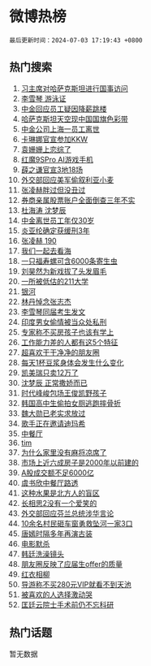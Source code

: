 # 微博热榜

`最后更新时间：2024-07-03 17:19:43 +0800`

## 热门搜索

1. [习主席对哈萨克斯坦进行国事访问](https://m.weibo.cn/search?containerid=100103type%3D1%26t%3D10%26q%3D%23%E4%B9%A0%E4%B8%BB%E5%B8%AD%E5%AF%B9%E5%93%88%E8%90%A8%E5%85%8B%E6%96%AF%E5%9D%A6%E8%BF%9B%E8%A1%8C%E5%9B%BD%E4%BA%8B%E8%AE%BF%E9%97%AE%23&stream_entry_id=51&isnewpage=1&extparam=seat%3D1%26cate%3D10103%26stream_entry_id%3D51%26pos%3D0%26q%3D%2523%25E4%25B9%25A0%25E4%25B8%25BB%25E5%25B8%25AD%25E5%25AF%25B9%25E5%2593%2588%25E8%2590%25A8%25E5%2585%258B%25E6%2596%25AF%25E5%259D%25A6%25E8%25BF%259B%25E8%25A1%258C%25E5%259B%25BD%25E4%25BA%258B%25E8%25AE%25BF%25E9%2597%25AE%2523%26dgr%3D0%26filter_type%3Drealtimehot%26c_type%3D51%26display_time%3D1719998382%26pre_seqid%3D171999838242702317954)
1. [李雪琴 游泳证](https://m.weibo.cn/search?containerid=100103type%3D1%26t%3D10%26q%3D%E6%9D%8E%E9%9B%AA%E7%90%B4+%E6%B8%B8%E6%B3%B3%E8%AF%81&stream_entry_id=31&isnewpage=1&extparam=seat%3D1%26flag%3D1%26band_rank%3D1%26q%3D%25E6%259D%258E%25E9%259B%25AA%25E7%2590%25B4%2520%25E6%25B8%25B8%25E6%25B3%25B3%25E8%25AF%2581%26dgr%3D0%26cate%3D5001%26c_type%3D31%26pos%3D0%26stream_entry_id%3D31%26filter_type%3Drealtimehot%26realpos%3D1%26lcate%3D5001%26display_time%3D1719998382%26pre_seqid%3D171999838242702317954)
1. [中金回应员工疑因降薪跳楼](https://m.weibo.cn/search?containerid=100103type%3D1%26t%3D10%26q%3D%23%E4%B8%AD%E9%87%91%E5%9B%9E%E5%BA%94%E5%91%98%E5%B7%A5%E7%96%91%E5%9B%A0%E9%99%8D%E8%96%AA%E8%B7%B3%E6%A5%BC%23&stream_entry_id=31&isnewpage=1&extparam=seat%3D1%26flag%3D1%26band_rank%3D2%26q%3D%2523%25E4%25B8%25AD%25E9%2587%2591%25E5%259B%259E%25E5%25BA%2594%25E5%2591%2598%25E5%25B7%25A5%25E7%2596%2591%25E5%259B%25A0%25E9%2599%258D%25E8%2596%25AA%25E8%25B7%25B3%25E6%25A5%25BC%2523%26dgr%3D0%26cate%3D5001%26c_type%3D31%26pos%3D1%26stream_entry_id%3D31%26filter_type%3Drealtimehot%26realpos%3D2%26lcate%3D5001%26display_time%3D1719998382%26pre_seqid%3D171999838242702317954)
1. [哈萨克斯坦天空现中国国旗色彩带](https://m.weibo.cn/search?containerid=100103type%3D1%26t%3D10%26q%3D%23%E5%93%88%E8%90%A8%E5%85%8B%E6%96%AF%E5%9D%A6%E5%A4%A9%E7%A9%BA%E7%8E%B0%E4%B8%AD%E5%9B%BD%E5%9B%BD%E6%97%97%E8%89%B2%E5%BD%A9%E5%B8%A6%23&stream_entry_id=31&isnewpage=1&extparam=seat%3D1%26flag%3D0%26band_rank%3D3%26q%3D%2523%25E5%2593%2588%25E8%2590%25A8%25E5%2585%258B%25E6%2596%25AF%25E5%259D%25A6%25E5%25A4%25A9%25E7%25A9%25BA%25E7%258E%25B0%25E4%25B8%25AD%25E5%259B%25BD%25E5%259B%25BD%25E6%2597%2597%25E8%2589%25B2%25E5%25BD%25A9%25E5%25B8%25A6%2523%26dgr%3D0%26cate%3D5001%26c_type%3D31%26pos%3D2%26stream_entry_id%3D31%26filter_type%3Drealtimehot%26realpos%3D3%26lcate%3D5001%26display_time%3D1719998382%26pre_seqid%3D171999838242702317954)
1. [中金公司上海一员工离世](https://m.weibo.cn/search?containerid=100103type%3D1%26t%3D10%26q%3D%23%E4%B8%AD%E9%87%91%E5%85%AC%E5%8F%B8%E4%B8%8A%E6%B5%B7%E4%B8%80%E5%91%98%E5%B7%A5%E7%A6%BB%E4%B8%96%23&stream_entry_id=31&isnewpage=1&extparam=seat%3D1%26flag%3D1%26band_rank%3D4%26q%3D%2523%25E4%25B8%25AD%25E9%2587%2591%25E5%2585%25AC%25E5%258F%25B8%25E4%25B8%258A%25E6%25B5%25B7%25E4%25B8%2580%25E5%2591%2598%25E5%25B7%25A5%25E7%25A6%25BB%25E4%25B8%2596%2523%26dgr%3D0%26cate%3D5001%26c_type%3D31%26pos%3D3%26stream_entry_id%3D31%26filter_type%3Drealtimehot%26realpos%3D4%26lcate%3D5001%26display_time%3D1719998382%26pre_seqid%3D171999838242702317954)
1. [卡琳娜官宣参加KKW](https://m.weibo.cn/search?containerid=100103type%3D1%26t%3D10%26q%3D%23%E5%8D%A1%E7%90%B3%E5%A8%9C%E5%AE%98%E5%AE%A3%E5%8F%82%E5%8A%A0KKW%23&stream_entry_id=31&isnewpage=1&extparam=seat%3D1%26flag%3D1%26band_rank%3D5%26q%3D%2523%25E5%258D%25A1%25E7%2590%25B3%25E5%25A8%259C%25E5%25AE%2598%25E5%25AE%25A3%25E5%258F%2582%25E5%258A%25A0KKW%2523%26dgr%3D0%26cate%3D5001%26c_type%3D31%26pos%3D4%26stream_entry_id%3D31%26filter_type%3Drealtimehot%26realpos%3D5%26lcate%3D5001%26display_time%3D1719998382%26pre_seqid%3D171999838242702317954)
1. [袁姗姗上恋综了](https://m.weibo.cn/search?containerid=100103type%3D1%26t%3D10%26q%3D%23%E8%A2%81%E5%A7%97%E5%A7%97%E4%B8%8A%E6%81%8B%E7%BB%BC%E4%BA%86%23&stream_entry_id=31&isnewpage=1&extparam=seat%3D1%26flag%3D1%26band_rank%3D6%26q%3D%2523%25E8%25A2%2581%25E5%25A7%2597%25E5%25A7%2597%25E4%25B8%258A%25E6%2581%258B%25E7%25BB%25BC%25E4%25BA%2586%2523%26dgr%3D0%26cate%3D5001%26c_type%3D31%26pos%3D5%26stream_entry_id%3D31%26filter_type%3Drealtimehot%26realpos%3D6%26lcate%3D5001%26display_time%3D1719998382%26pre_seqid%3D171999838242702317954)
1. [红魔9SPro AI游戏手机](https://m.weibo.cn/search?containerid=100103type%3D1%26t%3D10%26q%3D%23%E7%BA%A2%E9%AD%949SPro+AI%E6%B8%B8%E6%88%8F%E6%89%8B%E6%9C%BA%23&stream_entry_id=31&isnewpage=1&extparam=seat%3D1%26band_rank%3D7%26q%3D%2523%25E7%25BA%25A2%25E9%25AD%25949SPro%2520AI%25E6%25B8%25B8%25E6%2588%258F%25E6%2589%258B%25E6%259C%25BA%2523%26dgr%3D0%26is_ad_pos%3D1%26adid%3D244894%26cate%3D5001%26topic_ad%3D1%26pos%3D6%26stream_entry_id%3D31%26c_type%3D31%26filter_type%3Drealtimehot%26lcate%3D5001%26display_time%3D1719998382%26pre_seqid%3D171999838242702317954)
1. [薛之谦官宣3地18场](https://m.weibo.cn/search?containerid=100103type%3D1%26t%3D10%26q%3D%23%E8%96%9B%E4%B9%8B%E8%B0%A6%E5%AE%98%E5%AE%A33%E5%9C%B018%E5%9C%BA%23&stream_entry_id=31&isnewpage=1&extparam=seat%3D1%26flag%3D16%26band_rank%3D7%26q%3D%2523%25E8%2596%259B%25E4%25B9%258B%25E8%25B0%25A6%25E5%25AE%2598%25E5%25AE%25A33%25E5%259C%25B018%25E5%259C%25BA%2523%26dgr%3D0%26cate%3D5001%26c_type%3D31%26pos%3D7%26stream_entry_id%3D31%26filter_type%3Drealtimehot%26realpos%3D7%26lcate%3D5001%26display_time%3D1719998382%26pre_seqid%3D171999838242702317954)
1. [外交部回应美军偷叙利亚小麦](https://m.weibo.cn/search?containerid=100103type%3D1%26t%3D10%26q%3D%23%E5%A4%96%E4%BA%A4%E9%83%A8%E5%9B%9E%E5%BA%94%E7%BE%8E%E5%86%9B%E5%81%B7%E5%8F%99%E5%88%A9%E4%BA%9A%E5%B0%8F%E9%BA%A6%23&stream_entry_id=31&isnewpage=1&extparam=seat%3D1%26flag%3D1%26band_rank%3D8%26q%3D%2523%25E5%25A4%2596%25E4%25BA%25A4%25E9%2583%25A8%25E5%259B%259E%25E5%25BA%2594%25E7%25BE%258E%25E5%2586%259B%25E5%2581%25B7%25E5%258F%2599%25E5%2588%25A9%25E4%25BA%259A%25E5%25B0%258F%25E9%25BA%25A6%2523%26dgr%3D0%26cate%3D5001%26c_type%3D31%26pos%3D8%26stream_entry_id%3D31%26filter_type%3Drealtimehot%26realpos%3D8%26lcate%3D5001%26display_time%3D1719998382%26pre_seqid%3D171999838242702317954)
1. [张凌赫胖过但没丑过](https://m.weibo.cn/search?containerid=100103type%3D1%26t%3D10%26q%3D%E5%BC%A0%E5%87%8C%E8%B5%AB%E8%83%96%E8%BF%87%E4%BD%86%E6%B2%A1%E4%B8%91%E8%BF%87&stream_entry_id=31&isnewpage=1&extparam=seat%3D1%26flag%3D1%26band_rank%3D9%26q%3D%25E5%25BC%25A0%25E5%2587%258C%25E8%25B5%25AB%25E8%2583%2596%25E8%25BF%2587%25E4%25BD%2586%25E6%25B2%25A1%25E4%25B8%2591%25E8%25BF%2587%26dgr%3D0%26cate%3D5001%26c_type%3D31%26pos%3D9%26stream_entry_id%3D31%26filter_type%3Drealtimehot%26realpos%3D9%26lcate%3D5001%26display_time%3D1719998382%26pre_seqid%3D171999838242702317954)
1. [券商亲属股票账户全面倒查三年不实](https://m.weibo.cn/search?containerid=100103type%3D1%26t%3D10%26q%3D%23%E5%88%B8%E5%95%86%E4%BA%B2%E5%B1%9E%E8%82%A1%E7%A5%A8%E8%B4%A6%E6%88%B7%E5%85%A8%E9%9D%A2%E5%80%92%E6%9F%A5%E4%B8%89%E5%B9%B4%E4%B8%8D%E5%AE%9E%23&stream_entry_id=31&isnewpage=1&extparam=seat%3D1%26flag%3D1%26band_rank%3D10%26q%3D%2523%25E5%2588%25B8%25E5%2595%2586%25E4%25BA%25B2%25E5%25B1%259E%25E8%2582%25A1%25E7%25A5%25A8%25E8%25B4%25A6%25E6%2588%25B7%25E5%2585%25A8%25E9%259D%25A2%25E5%2580%2592%25E6%259F%25A5%25E4%25B8%2589%25E5%25B9%25B4%25E4%25B8%258D%25E5%25AE%259E%2523%26dgr%3D0%26cate%3D5001%26c_type%3D31%26pos%3D10%26stream_entry_id%3D31%26filter_type%3Drealtimehot%26realpos%3D10%26lcate%3D5001%26display_time%3D1719998382%26pre_seqid%3D171999838242702317954)
1. [杜海涛 沈梦辰](https://m.weibo.cn/search?containerid=100103type%3D1%26t%3D10%26q%3D%E6%9D%9C%E6%B5%B7%E6%B6%9B+%E6%B2%88%E6%A2%A6%E8%BE%B0&stream_entry_id=31&isnewpage=1&extparam=seat%3D1%26flag%3D1%26band_rank%3D11%26q%3D%25E6%259D%259C%25E6%25B5%25B7%25E6%25B6%259B%2520%25E6%25B2%2588%25E6%25A2%25A6%25E8%25BE%25B0%26dgr%3D0%26cate%3D5001%26c_type%3D31%26pos%3D11%26stream_entry_id%3D31%26filter_type%3Drealtimehot%26realpos%3D11%26lcate%3D5001%26display_time%3D1719998382%26pre_seqid%3D171999838242702317954)
1. [中金离世员工年仅30岁](https://m.weibo.cn/search?containerid=100103type%3D1%26t%3D10%26q%3D%23%E4%B8%AD%E9%87%91%E7%A6%BB%E4%B8%96%E5%91%98%E5%B7%A5%E5%B9%B4%E4%BB%8530%E5%B2%81%23&stream_entry_id=31&isnewpage=1&extparam=seat%3D1%26flag%3D1%26band_rank%3D12%26q%3D%2523%25E4%25B8%25AD%25E9%2587%2591%25E7%25A6%25BB%25E4%25B8%2596%25E5%2591%2598%25E5%25B7%25A5%25E5%25B9%25B4%25E4%25BB%258530%25E5%25B2%2581%2523%26dgr%3D0%26cate%3D5001%26c_type%3D31%26pos%3D12%26stream_entry_id%3D31%26filter_type%3Drealtimehot%26realpos%3D12%26lcate%3D5001%26display_time%3D1719998382%26pre_seqid%3D171999838242702317954)
1. [炎亚纶确定获缓刑3年](https://m.weibo.cn/search?containerid=100103type%3D1%26t%3D10%26q%3D%23%E7%82%8E%E4%BA%9A%E7%BA%B6%E7%A1%AE%E5%AE%9A%E8%8E%B7%E7%BC%93%E5%88%913%E5%B9%B4%23&stream_entry_id=31&isnewpage=1&extparam=seat%3D1%26flag%3D0%26band_rank%3D13%26q%3D%2523%25E7%2582%258E%25E4%25BA%259A%25E7%25BA%25B6%25E7%25A1%25AE%25E5%25AE%259A%25E8%258E%25B7%25E7%25BC%2593%25E5%2588%25913%25E5%25B9%25B4%2523%26dgr%3D0%26cate%3D5001%26c_type%3D31%26pos%3D13%26stream_entry_id%3D31%26filter_type%3Drealtimehot%26realpos%3D13%26lcate%3D5001%26display_time%3D1719998382%26pre_seqid%3D171999838242702317954)
1. [张凌赫 190](https://m.weibo.cn/search?containerid=100103type%3D1%26t%3D10%26q%3D%E5%BC%A0%E5%87%8C%E8%B5%AB+190&stream_entry_id=31&isnewpage=1&extparam=seat%3D1%26flag%3D0%26band_rank%3D14%26q%3D%25E5%25BC%25A0%25E5%2587%258C%25E8%25B5%25AB%2520190%26dgr%3D0%26cate%3D5001%26c_type%3D31%26pos%3D14%26stream_entry_id%3D31%26filter_type%3Drealtimehot%26realpos%3D14%26lcate%3D5001%26display_time%3D1719998382%26pre_seqid%3D171999838242702317954)
1. [我们一起去看海](https://m.weibo.cn/search?containerid=100103type%3D1%26t%3D10%26q%3D%23%E6%88%91%E4%BB%AC%E4%B8%80%E8%B5%B7%E5%8E%BB%E7%9C%8B%E6%B5%B7%23&stream_entry_id=31&isnewpage=1&extparam=seat%3D1%26flag%3D0%26band_rank%3D15%26q%3D%2523%25E6%2588%2591%25E4%25BB%25AC%25E4%25B8%2580%25E8%25B5%25B7%25E5%258E%25BB%25E7%259C%258B%25E6%25B5%25B7%2523%26c_type%3D31%26adid%3D245038%26cate%3D5001%26dgr%3D0%26pos%3D15%26stream_entry_id%3D31%26filter_type%3Drealtimehot%26realpos%3D15%26lcate%3D5001%26display_time%3D1719998382%26pre_seqid%3D171999838242702317954)
1. [一只福寿螺可含6000条寄生虫](https://m.weibo.cn/search?containerid=100103type%3D1%26t%3D10%26q%3D%23%E4%B8%80%E5%8F%AA%E7%A6%8F%E5%AF%BF%E8%9E%BA%E5%8F%AF%E5%90%AB6000%E6%9D%A1%E5%AF%84%E7%94%9F%E8%99%AB%23&stream_entry_id=31&isnewpage=1&extparam=seat%3D1%26flag%3D0%26band_rank%3D16%26q%3D%2523%25E4%25B8%2580%25E5%258F%25AA%25E7%25A6%258F%25E5%25AF%25BF%25E8%259E%25BA%25E5%258F%25AF%25E5%2590%25AB6000%25E6%259D%25A1%25E5%25AF%2584%25E7%2594%259F%25E8%2599%25AB%2523%26dgr%3D0%26cate%3D5001%26c_type%3D31%26pos%3D16%26stream_entry_id%3D31%26filter_type%3Drealtimehot%26realpos%3D16%26lcate%3D5001%26display_time%3D1719998382%26pre_seqid%3D171999838242702317954)
1. [刘昊然为新戏拔了头发眉毛](https://m.weibo.cn/search?containerid=100103type%3D1%26t%3D10%26q%3D%23%E5%88%98%E6%98%8A%E7%84%B6%E4%B8%BA%E6%96%B0%E6%88%8F%E6%8B%94%E4%BA%86%E5%A4%B4%E5%8F%91%E7%9C%89%E6%AF%9B%23&stream_entry_id=31&isnewpage=1&extparam=seat%3D1%26flag%3D1%26band_rank%3D17%26q%3D%2523%25E5%2588%2598%25E6%2598%258A%25E7%2584%25B6%25E4%25B8%25BA%25E6%2596%25B0%25E6%2588%258F%25E6%258B%2594%25E4%25BA%2586%25E5%25A4%25B4%25E5%258F%2591%25E7%259C%2589%25E6%25AF%259B%2523%26dgr%3D0%26cate%3D5001%26c_type%3D31%26pos%3D17%26stream_entry_id%3D31%26filter_type%3Drealtimehot%26realpos%3D17%26lcate%3D5001%26display_time%3D1719998382%26pre_seqid%3D171999838242702317954)
1. [一所被低估的211大学](https://m.weibo.cn/search?containerid=100103type%3D1%26t%3D10%26q%3D%23%E4%B8%80%E6%89%80%E8%A2%AB%E4%BD%8E%E4%BC%B0%E7%9A%84211%E5%A4%A7%E5%AD%A6%23&stream_entry_id=31&isnewpage=1&extparam=seat%3D1%26flag%3D0%26band_rank%3D18%26q%3D%2523%25E4%25B8%2580%25E6%2589%2580%25E8%25A2%25AB%25E4%25BD%258E%25E4%25BC%25B0%25E7%259A%2584211%25E5%25A4%25A7%25E5%25AD%25A6%2523%26dgr%3D0%26cate%3D5001%26c_type%3D31%26pos%3D18%26stream_entry_id%3D31%26filter_type%3Drealtimehot%26realpos%3D18%26lcate%3D5001%26display_time%3D1719998382%26pre_seqid%3D171999838242702317954)
1. [银河](https://m.weibo.cn/search?containerid=100103type%3D1%26t%3D10%26q%3D%E9%93%B6%E6%B2%B3&stream_entry_id=31&isnewpage=1&extparam=seat%3D1%26flag%3D0%26band_rank%3D19%26q%3D%25E9%2593%25B6%25E6%25B2%25B3%26dgr%3D0%26cate%3D5001%26c_type%3D31%26pos%3D19%26stream_entry_id%3D31%26filter_type%3Drealtimehot%26realpos%3D19%26lcate%3D5001%26display_time%3D1719998382%26pre_seqid%3D171999838242702317954)
1. [林丹悼念张志杰](https://m.weibo.cn/search?containerid=100103type%3D1%26t%3D10%26q%3D%23%E6%9E%97%E4%B8%B9%E6%82%BC%E5%BF%B5%E5%BC%A0%E5%BF%97%E6%9D%B0%23&stream_entry_id=31&isnewpage=1&extparam=seat%3D1%26flag%3D0%26band_rank%3D20%26q%3D%2523%25E6%259E%2597%25E4%25B8%25B9%25E6%2582%25BC%25E5%25BF%25B5%25E5%25BC%25A0%25E5%25BF%2597%25E6%259D%25B0%2523%26dgr%3D0%26cate%3D5001%26c_type%3D31%26pos%3D20%26stream_entry_id%3D31%26filter_type%3Drealtimehot%26realpos%3D20%26lcate%3D5001%26display_time%3D1719998382%26pre_seqid%3D171999838242702317954)
1. [李雪琴同届考生发文](https://m.weibo.cn/search?containerid=100103type%3D1%26t%3D10%26q%3D%E6%9D%8E%E9%9B%AA%E7%90%B4%E5%90%8C%E5%B1%8A%E8%80%83%E7%94%9F%E5%8F%91%E6%96%87&stream_entry_id=31&isnewpage=1&extparam=seat%3D1%26flag%3D2%26band_rank%3D21%26q%3D%25E6%259D%258E%25E9%259B%25AA%25E7%2590%25B4%25E5%2590%258C%25E5%25B1%258A%25E8%2580%2583%25E7%2594%259F%25E5%258F%2591%25E6%2596%2587%26dgr%3D0%26cate%3D5001%26c_type%3D31%26pos%3D21%26stream_entry_id%3D31%26filter_type%3Drealtimehot%26realpos%3D21%26lcate%3D5001%26display_time%3D1719998382%26pre_seqid%3D171999838242702317954)
1. [印度男女偷情被当众处私刑](https://m.weibo.cn/search?containerid=100103type%3D1%26t%3D10%26q%3D%23%E5%8D%B0%E5%BA%A6%E7%94%B7%E5%A5%B3%E5%81%B7%E6%83%85%E8%A2%AB%E5%BD%93%E4%BC%97%E5%A4%84%E7%A7%81%E5%88%91%23&stream_entry_id=31&isnewpage=1&extparam=seat%3D1%26flag%3D1%26band_rank%3D22%26q%3D%2523%25E5%258D%25B0%25E5%25BA%25A6%25E7%2594%25B7%25E5%25A5%25B3%25E5%2581%25B7%25E6%2583%2585%25E8%25A2%25AB%25E5%25BD%2593%25E4%25BC%2597%25E5%25A4%2584%25E7%25A7%2581%25E5%2588%2591%2523%26dgr%3D0%26cate%3D5001%26c_type%3D31%26pos%3D22%26stream_entry_id%3D31%26filter_type%3Drealtimehot%26realpos%3D22%26lcate%3D5001%26display_time%3D1719998382%26pre_seqid%3D171999838242702317954)
1. [专家称不买房孩子也该有学上](https://m.weibo.cn/search?containerid=100103type%3D1%26t%3D10%26q%3D%23%E4%B8%93%E5%AE%B6%E7%A7%B0%E4%B8%8D%E4%B9%B0%E6%88%BF%E5%AD%A9%E5%AD%90%E4%B9%9F%E8%AF%A5%E6%9C%89%E5%AD%A6%E4%B8%8A%23&stream_entry_id=31&isnewpage=1&extparam=seat%3D1%26flag%3D2%26band_rank%3D23%26q%3D%2523%25E4%25B8%2593%25E5%25AE%25B6%25E7%25A7%25B0%25E4%25B8%258D%25E4%25B9%25B0%25E6%2588%25BF%25E5%25AD%25A9%25E5%25AD%2590%25E4%25B9%259F%25E8%25AF%25A5%25E6%259C%2589%25E5%25AD%25A6%25E4%25B8%258A%2523%26dgr%3D0%26cate%3D5001%26c_type%3D31%26pos%3D23%26stream_entry_id%3D31%26filter_type%3Drealtimehot%26realpos%3D23%26lcate%3D5001%26display_time%3D1719998382%26pre_seqid%3D171999838242702317954)
1. [工作能力差的人都有这5个特征](https://m.weibo.cn/search?containerid=100103type%3D1%26t%3D10%26q%3D%23%E5%B7%A5%E4%BD%9C%E8%83%BD%E5%8A%9B%E5%B7%AE%E7%9A%84%E4%BA%BA%E9%83%BD%E6%9C%89%E8%BF%995%E4%B8%AA%E7%89%B9%E5%BE%81%23&stream_entry_id=31&isnewpage=1&extparam=seat%3D1%26flag%3D0%26band_rank%3D24%26q%3D%2523%25E5%25B7%25A5%25E4%25BD%259C%25E8%2583%25BD%25E5%258A%259B%25E5%25B7%25AE%25E7%259A%2584%25E4%25BA%25BA%25E9%2583%25BD%25E6%259C%2589%25E8%25BF%25995%25E4%25B8%25AA%25E7%2589%25B9%25E5%25BE%2581%2523%26dgr%3D0%26cate%3D5001%26c_type%3D31%26pos%3D24%26stream_entry_id%3D31%26filter_type%3Drealtimehot%26realpos%3D24%26lcate%3D5001%26display_time%3D1719998382%26pre_seqid%3D171999838242702317954)
1. [超喜欢干干净净的朋友圈](https://m.weibo.cn/search?containerid=100103type%3D1%26t%3D10%26q%3D%23%E8%B6%85%E5%96%9C%E6%AC%A2%E5%B9%B2%E5%B9%B2%E5%87%80%E5%87%80%E7%9A%84%E6%9C%8B%E5%8F%8B%E5%9C%88%23&stream_entry_id=31&isnewpage=1&extparam=seat%3D1%26flag%3D0%26band_rank%3D25%26q%3D%2523%25E8%25B6%2585%25E5%2596%259C%25E6%25AC%25A2%25E5%25B9%25B2%25E5%25B9%25B2%25E5%2587%2580%25E5%2587%2580%25E7%259A%2584%25E6%259C%258B%25E5%258F%258B%25E5%259C%2588%2523%26dgr%3D0%26cate%3D5001%26c_type%3D31%26pos%3D25%26stream_entry_id%3D31%26filter_type%3Drealtimehot%26realpos%3D25%26lcate%3D5001%26display_time%3D1719998382%26pre_seqid%3D171999838242702317954)
1. [每天1杯豆浆身体会发生什么变化](https://m.weibo.cn/search?containerid=100103type%3D1%26t%3D10%26q%3D%23%E6%AF%8F%E5%A4%A91%E6%9D%AF%E8%B1%86%E6%B5%86%E8%BA%AB%E4%BD%93%E4%BC%9A%E5%8F%91%E7%94%9F%E4%BB%80%E4%B9%88%E5%8F%98%E5%8C%96%23&stream_entry_id=31&isnewpage=1&extparam=seat%3D1%26flag%3D1%26band_rank%3D26%26q%3D%2523%25E6%25AF%258F%25E5%25A4%25A91%25E6%259D%25AF%25E8%25B1%2586%25E6%25B5%2586%25E8%25BA%25AB%25E4%25BD%2593%25E4%25BC%259A%25E5%258F%2591%25E7%2594%259F%25E4%25BB%2580%25E4%25B9%2588%25E5%258F%2598%25E5%258C%2596%2523%26dgr%3D0%26cate%3D5001%26c_type%3D31%26pos%3D26%26stream_entry_id%3D31%26filter_type%3Drealtimehot%26realpos%3D26%26lcate%3D5001%26display_time%3D1719998382%26pre_seqid%3D171999838242702317954)
1. [凯美瑞只卖12万了](https://m.weibo.cn/search?containerid=100103type%3D1%26t%3D10%26q%3D%23%E5%87%AF%E7%BE%8E%E7%91%9E%E5%8F%AA%E5%8D%9612%E4%B8%87%E4%BA%86%23&stream_entry_id=31&isnewpage=1&extparam=seat%3D1%26flag%3D1%26band_rank%3D27%26q%3D%2523%25E5%2587%25AF%25E7%25BE%258E%25E7%2591%259E%25E5%258F%25AA%25E5%258D%259612%25E4%25B8%2587%25E4%25BA%2586%2523%26dgr%3D0%26cate%3D5001%26c_type%3D31%26pos%3D27%26stream_entry_id%3D31%26filter_type%3Drealtimehot%26realpos%3D27%26lcate%3D5001%26display_time%3D1719998382%26pre_seqid%3D171999838242702317954)
1. [沈梦辰 正常撒娇而已](https://m.weibo.cn/search?containerid=100103type%3D1%26t%3D10%26q%3D%E6%B2%88%E6%A2%A6%E8%BE%B0+%E6%AD%A3%E5%B8%B8%E6%92%92%E5%A8%87%E8%80%8C%E5%B7%B2&stream_entry_id=31&isnewpage=1&extparam=seat%3D1%26flag%3D1%26band_rank%3D28%26q%3D%25E6%25B2%2588%25E6%25A2%25A6%25E8%25BE%25B0%2520%25E6%25AD%25A3%25E5%25B8%25B8%25E6%2592%2592%25E5%25A8%2587%25E8%2580%258C%25E5%25B7%25B2%26dgr%3D0%26cate%3D5001%26c_type%3D31%26pos%3D28%26stream_entry_id%3D31%26filter_type%3Drealtimehot%26realpos%3D28%26lcate%3D5001%26display_time%3D1719998382%26pre_seqid%3D171999838242702317954)
1. [时代峰峻包场王俊凯野孩子](https://m.weibo.cn/search?containerid=100103type%3D1%26t%3D10%26q%3D%23%E6%97%B6%E4%BB%A3%E5%B3%B0%E5%B3%BB%E5%8C%85%E5%9C%BA%E7%8E%8B%E4%BF%8A%E5%87%AF%E9%87%8E%E5%AD%A9%E5%AD%90%23&stream_entry_id=31&isnewpage=1&extparam=seat%3D1%26flag%3D1%26band_rank%3D29%26q%3D%2523%25E6%2597%25B6%25E4%25BB%25A3%25E5%25B3%25B0%25E5%25B3%25BB%25E5%258C%2585%25E5%259C%25BA%25E7%258E%258B%25E4%25BF%258A%25E5%2587%25AF%25E9%2587%258E%25E5%25AD%25A9%25E5%25AD%2590%2523%26dgr%3D0%26cate%3D5001%26c_type%3D31%26pos%3D29%26stream_entry_id%3D31%26filter_type%3Drealtimehot%26realpos%3D29%26lcate%3D5001%26display_time%3D1719998382%26pre_seqid%3D171999838242702317954)
1. [韩国高中生偷拍女厕逃跑摔骨折](https://m.weibo.cn/search?containerid=100103type%3D1%26t%3D10%26q%3D%23%E9%9F%A9%E5%9B%BD%E9%AB%98%E4%B8%AD%E7%94%9F%E5%81%B7%E6%8B%8D%E5%A5%B3%E5%8E%95%E9%80%83%E8%B7%91%E6%91%94%E9%AA%A8%E6%8A%98%23&stream_entry_id=31&isnewpage=1&extparam=seat%3D1%26flag%3D1%26band_rank%3D30%26q%3D%2523%25E9%259F%25A9%25E5%259B%25BD%25E9%25AB%2598%25E4%25B8%25AD%25E7%2594%259F%25E5%2581%25B7%25E6%258B%258D%25E5%25A5%25B3%25E5%258E%2595%25E9%2580%2583%25E8%25B7%2591%25E6%2591%2594%25E9%25AA%25A8%25E6%258A%2598%2523%26dgr%3D0%26cate%3D5001%26c_type%3D31%26pos%3D30%26stream_entry_id%3D31%26filter_type%3Drealtimehot%26realpos%3D30%26lcate%3D5001%26display_time%3D1719998382%26pre_seqid%3D171999838242702317954)
1. [魏大勋已老实求放过](https://m.weibo.cn/search?containerid=100103type%3D1%26t%3D10%26q%3D%23%E9%AD%8F%E5%A4%A7%E5%8B%8B%E5%B7%B2%E8%80%81%E5%AE%9E%E6%B1%82%E6%94%BE%E8%BF%87%23&stream_entry_id=31&isnewpage=1&extparam=seat%3D1%26flag%3D0%26band_rank%3D31%26q%3D%2523%25E9%25AD%258F%25E5%25A4%25A7%25E5%258B%258B%25E5%25B7%25B2%25E8%2580%2581%25E5%25AE%259E%25E6%25B1%2582%25E6%2594%25BE%25E8%25BF%2587%2523%26dgr%3D0%26cate%3D5001%26c_type%3D31%26pos%3D31%26stream_entry_id%3D31%26filter_type%3Drealtimehot%26realpos%3D31%26lcate%3D5001%26display_time%3D1719998382%26pre_seqid%3D171999838242702317954)
1. [歌手正在邀请迪玛希](https://m.weibo.cn/search?containerid=100103type%3D1%26t%3D10%26q%3D%23%E6%AD%8C%E6%89%8B%E6%AD%A3%E5%9C%A8%E9%82%80%E8%AF%B7%E8%BF%AA%E7%8E%9B%E5%B8%8C%23&stream_entry_id=31&isnewpage=1&extparam=seat%3D1%26flag%3D1%26band_rank%3D32%26q%3D%2523%25E6%25AD%258C%25E6%2589%258B%25E6%25AD%25A3%25E5%259C%25A8%25E9%2582%2580%25E8%25AF%25B7%25E8%25BF%25AA%25E7%258E%259B%25E5%25B8%258C%2523%26dgr%3D0%26cate%3D5001%26c_type%3D31%26pos%3D32%26stream_entry_id%3D31%26filter_type%3Drealtimehot%26realpos%3D32%26lcate%3D5001%26display_time%3D1719998382%26pre_seqid%3D171999838242702317954)
1. [中餐厅](https://m.weibo.cn/search?containerid=100103type%3D1%26t%3D10%26q%3D%E4%B8%AD%E9%A4%90%E5%8E%85&stream_entry_id=31&isnewpage=1&extparam=seat%3D1%26flag%3D1%26band_rank%3D33%26q%3D%25E4%25B8%25AD%25E9%25A4%2590%25E5%258E%2585%26dgr%3D0%26cate%3D5001%26c_type%3D31%26pos%3D33%26stream_entry_id%3D31%26filter_type%3Drealtimehot%26realpos%3D33%26lcate%3D5001%26display_time%3D1719998382%26pre_seqid%3D171999838242702317954)
1. [tim](https://m.weibo.cn/search?containerid=100103type%3D1%26t%3D10%26q%3Dtim&stream_entry_id=31&isnewpage=1&extparam=seat%3D1%26flag%3D1%26band_rank%3D34%26q%3Dtim%26dgr%3D0%26cate%3D5001%26c_type%3D31%26pos%3D34%26stream_entry_id%3D31%26filter_type%3Drealtimehot%26realpos%3D34%26lcate%3D5001%26display_time%3D1719998382%26pre_seqid%3D171999838242702317954)
1. [为什么家里没有麻将凉席了](https://m.weibo.cn/search?containerid=100103type%3D1%26t%3D10%26q%3D%23%E4%B8%BA%E4%BB%80%E4%B9%88%E5%AE%B6%E9%87%8C%E6%B2%A1%E6%9C%89%E9%BA%BB%E5%B0%86%E5%87%89%E5%B8%AD%E4%BA%86%23&stream_entry_id=31&isnewpage=1&extparam=seat%3D1%26flag%3D0%26band_rank%3D35%26q%3D%2523%25E4%25B8%25BA%25E4%25BB%2580%25E4%25B9%2588%25E5%25AE%25B6%25E9%2587%258C%25E6%25B2%25A1%25E6%259C%2589%25E9%25BA%25BB%25E5%25B0%2586%25E5%2587%2589%25E5%25B8%25AD%25E4%25BA%2586%2523%26dgr%3D0%26cate%3D5001%26c_type%3D31%26pos%3D35%26stream_entry_id%3D31%26filter_type%3Drealtimehot%26realpos%3D35%26lcate%3D5001%26display_time%3D1719998382%26pre_seqid%3D171999838242702317954)
1. [市场上近六成房子是2000年以前建的](https://m.weibo.cn/search?containerid=100103type%3D1%26t%3D10%26q%3D%23%E5%B8%82%E5%9C%BA%E4%B8%8A%E8%BF%91%E5%85%AD%E6%88%90%E6%88%BF%E5%AD%90%E6%98%AF2000%E5%B9%B4%E4%BB%A5%E5%89%8D%E5%BB%BA%E7%9A%84%23&stream_entry_id=31&isnewpage=1&extparam=seat%3D1%26flag%3D1%26band_rank%3D36%26q%3D%2523%25E5%25B8%2582%25E5%259C%25BA%25E4%25B8%258A%25E8%25BF%2591%25E5%2585%25AD%25E6%2588%2590%25E6%2588%25BF%25E5%25AD%2590%25E6%2598%25AF2000%25E5%25B9%25B4%25E4%25BB%25A5%25E5%2589%258D%25E5%25BB%25BA%25E7%259A%2584%2523%26dgr%3D0%26cate%3D5001%26c_type%3D31%26pos%3D36%26stream_entry_id%3D31%26filter_type%3Drealtimehot%26realpos%3D36%26lcate%3D5001%26display_time%3D1719998382%26pre_seqid%3D171999838242702317954)
1. [A股成交额不足6000亿](https://m.weibo.cn/search?containerid=100103type%3D1%26t%3D10%26q%3D%23A%E8%82%A1%E6%88%90%E4%BA%A4%E9%A2%9D%E4%B8%8D%E8%B6%B36000%E4%BA%BF%23&stream_entry_id=31&isnewpage=1&extparam=seat%3D1%26flag%3D1%26band_rank%3D37%26q%3D%2523A%25E8%2582%25A1%25E6%2588%2590%25E4%25BA%25A4%25E9%25A2%259D%25E4%25B8%258D%25E8%25B6%25B36000%25E4%25BA%25BF%2523%26dgr%3D0%26cate%3D5001%26c_type%3D31%26pos%3D37%26stream_entry_id%3D31%26filter_type%3Drealtimehot%26realpos%3D37%26lcate%3D5001%26display_time%3D1719998382%26pre_seqid%3D171999838242702317954)
1. [虞书欣中餐厅路透](https://m.weibo.cn/search?containerid=100103type%3D1%26t%3D10%26q%3D%23%E8%99%9E%E4%B9%A6%E6%AC%A3%E4%B8%AD%E9%A4%90%E5%8E%85%E8%B7%AF%E9%80%8F%23&stream_entry_id=31&isnewpage=1&extparam=seat%3D1%26flag%3D1%26band_rank%3D38%26q%3D%2523%25E8%2599%259E%25E4%25B9%25A6%25E6%25AC%25A3%25E4%25B8%25AD%25E9%25A4%2590%25E5%258E%2585%25E8%25B7%25AF%25E9%2580%258F%2523%26dgr%3D0%26cate%3D5001%26c_type%3D31%26pos%3D38%26stream_entry_id%3D31%26filter_type%3Drealtimehot%26realpos%3D38%26lcate%3D5001%26display_time%3D1719998382%26pre_seqid%3D171999838242702317954)
1. [这种水果是北方人的盲区](https://m.weibo.cn/search?containerid=100103type%3D1%26t%3D10%26q%3D%23%E8%BF%99%E7%A7%8D%E6%B0%B4%E6%9E%9C%E6%98%AF%E5%8C%97%E6%96%B9%E4%BA%BA%E7%9A%84%E7%9B%B2%E5%8C%BA%23&stream_entry_id=31&isnewpage=1&extparam=seat%3D1%26flag%3D1%26band_rank%3D39%26q%3D%2523%25E8%25BF%2599%25E7%25A7%258D%25E6%25B0%25B4%25E6%259E%259C%25E6%2598%25AF%25E5%258C%2597%25E6%2596%25B9%25E4%25BA%25BA%25E7%259A%2584%25E7%259B%25B2%25E5%258C%25BA%2523%26dgr%3D0%26cate%3D5001%26c_type%3D31%26pos%3D39%26stream_entry_id%3D31%26filter_type%3Drealtimehot%26realpos%3D39%26lcate%3D5001%26display_time%3D1719998382%26pre_seqid%3D171999838242702317954)
1. [长相思2没有一个爱笑的](https://m.weibo.cn/search?containerid=100103type%3D1%26t%3D10%26q%3D%23%E9%95%BF%E7%9B%B8%E6%80%9D2%E6%B2%A1%E6%9C%89%E4%B8%80%E4%B8%AA%E7%88%B1%E7%AC%91%E7%9A%84%23&stream_entry_id=31&isnewpage=1&extparam=seat%3D1%26flag%3D0%26band_rank%3D40%26q%3D%2523%25E9%2595%25BF%25E7%259B%25B8%25E6%2580%259D2%25E6%25B2%25A1%25E6%259C%2589%25E4%25B8%2580%25E4%25B8%25AA%25E7%2588%25B1%25E7%25AC%2591%25E7%259A%2584%2523%26dgr%3D0%26cate%3D5001%26c_type%3D31%26pos%3D40%26stream_entry_id%3D31%26filter_type%3Drealtimehot%26realpos%3D40%26lcate%3D5001%26display_time%3D1719998382%26pre_seqid%3D171999838242702317954)
1. [外交部回应芬兰总统涉华言论](https://m.weibo.cn/search?containerid=100103type%3D1%26t%3D10%26q%3D%23%E5%A4%96%E4%BA%A4%E9%83%A8%E5%9B%9E%E5%BA%94%E8%8A%AC%E5%85%B0%E6%80%BB%E7%BB%9F%E6%B6%89%E5%8D%8E%E8%A8%80%E8%AE%BA%23&stream_entry_id=31&isnewpage=1&extparam=seat%3D1%26flag%3D1%26band_rank%3D41%26q%3D%2523%25E5%25A4%2596%25E4%25BA%25A4%25E9%2583%25A8%25E5%259B%259E%25E5%25BA%2594%25E8%258A%25AC%25E5%2585%25B0%25E6%2580%25BB%25E7%25BB%259F%25E6%25B6%2589%25E5%258D%258E%25E8%25A8%2580%25E8%25AE%25BA%2523%26dgr%3D0%26cate%3D5001%26c_type%3D31%26pos%3D41%26stream_entry_id%3D31%26filter_type%3Drealtimehot%26realpos%3D41%26lcate%3D5001%26display_time%3D1719998382%26pre_seqid%3D171999838242702317954)
1. [10余名村民砸车窗勇救坠河一家3口](https://m.weibo.cn/search?containerid=100103type%3D1%26t%3D10%26q%3D%2310%E4%BD%99%E5%90%8D%E6%9D%91%E6%B0%91%E7%A0%B8%E8%BD%A6%E7%AA%97%E5%8B%87%E6%95%91%E5%9D%A0%E6%B2%B3%E4%B8%80%E5%AE%B63%E5%8F%A3%23&stream_entry_id=31&isnewpage=1&extparam=seat%3D1%26flag%3D32768%26band_rank%3D42%26q%3D%252310%25E4%25BD%2599%25E5%2590%258D%25E6%259D%2591%25E6%25B0%2591%25E7%25A0%25B8%25E8%25BD%25A6%25E7%25AA%2597%25E5%258B%2587%25E6%2595%2591%25E5%259D%25A0%25E6%25B2%25B3%25E4%25B8%2580%25E5%25AE%25B63%25E5%258F%25A3%2523%26dgr%3D0%26cate%3D5001%26c_type%3D31%26pos%3D42%26stream_entry_id%3D31%26filter_type%3Drealtimehot%26realpos%3D42%26lcate%3D5001%26display_time%3D1719998382%26pre_seqid%3D171999838242702317954)
1. [唐嫣时隔多年再演古装](https://m.weibo.cn/search?containerid=100103type%3D1%26t%3D10%26q%3D%23%E5%94%90%E5%AB%A3%E6%97%B6%E9%9A%94%E5%A4%9A%E5%B9%B4%E5%86%8D%E6%BC%94%E5%8F%A4%E8%A3%85%23&stream_entry_id=31&isnewpage=1&extparam=seat%3D1%26flag%3D1%26band_rank%3D43%26q%3D%2523%25E5%2594%2590%25E5%25AB%25A3%25E6%2597%25B6%25E9%259A%2594%25E5%25A4%259A%25E5%25B9%25B4%25E5%2586%258D%25E6%25BC%2594%25E5%258F%25A4%25E8%25A3%2585%2523%26dgr%3D0%26cate%3D5001%26c_type%3D31%26pos%3D43%26stream_entry_id%3D31%26filter_type%3Drealtimehot%26realpos%3D43%26lcate%3D5001%26display_time%3D1719998382%26pre_seqid%3D171999838242702317954)
1. [电影默杀](https://m.weibo.cn/search?containerid=100103type%3D1%26t%3D10%26q%3D%E7%94%B5%E5%BD%B1%E9%BB%98%E6%9D%80&stream_entry_id=31&isnewpage=1&extparam=seat%3D1%26flag%3D0%26band_rank%3D44%26q%3D%25E7%2594%25B5%25E5%25BD%25B1%25E9%25BB%2598%25E6%259D%2580%26dgr%3D0%26cate%3D5001%26c_type%3D31%26pos%3D44%26stream_entry_id%3D31%26filter_type%3Drealtimehot%26realpos%3D44%26lcate%3D5001%26display_time%3D1719998382%26pre_seqid%3D171999838242702317954)
1. [韩廷洗澡镜头](https://m.weibo.cn/search?containerid=100103type%3D1%26t%3D10%26q%3D%E9%9F%A9%E5%BB%B7%E6%B4%97%E6%BE%A1%E9%95%9C%E5%A4%B4&stream_entry_id=31&isnewpage=1&extparam=seat%3D1%26flag%3D1%26band_rank%3D45%26q%3D%25E9%259F%25A9%25E5%25BB%25B7%25E6%25B4%2597%25E6%25BE%25A1%25E9%2595%259C%25E5%25A4%25B4%26dgr%3D0%26cate%3D5001%26c_type%3D31%26pos%3D45%26stream_entry_id%3D31%26filter_type%3Drealtimehot%26realpos%3D45%26lcate%3D5001%26display_time%3D1719998382%26pre_seqid%3D171999838242702317954)
1. [朋友圈反映了应届生offer的质量](https://m.weibo.cn/search?containerid=100103type%3D1%26t%3D10%26q%3D%23%E6%9C%8B%E5%8F%8B%E5%9C%88%E5%8F%8D%E6%98%A0%E4%BA%86%E5%BA%94%E5%B1%8A%E7%94%9Foffer%E7%9A%84%E8%B4%A8%E9%87%8F%23&stream_entry_id=31&isnewpage=1&extparam=seat%3D1%26flag%3D1%26band_rank%3D46%26q%3D%2523%25E6%259C%258B%25E5%258F%258B%25E5%259C%2588%25E5%258F%258D%25E6%2598%25A0%25E4%25BA%2586%25E5%25BA%2594%25E5%25B1%258A%25E7%2594%259Foffer%25E7%259A%2584%25E8%25B4%25A8%25E9%2587%258F%2523%26dgr%3D0%26cate%3D5001%26c_type%3D31%26pos%3D46%26stream_entry_id%3D31%26filter_type%3Drealtimehot%26realpos%3D46%26lcate%3D5001%26display_time%3D1719998382%26pre_seqid%3D171999838242702317954)
1. [红衣相柳](https://m.weibo.cn/search?containerid=100103type%3D1%26t%3D10%26q%3D%E7%BA%A2%E8%A1%A3%E7%9B%B8%E6%9F%B3&stream_entry_id=31&isnewpage=1&extparam=seat%3D1%26flag%3D0%26band_rank%3D47%26q%3D%25E7%25BA%25A2%25E8%25A1%25A3%25E7%259B%25B8%25E6%259F%25B3%26dgr%3D0%26cate%3D5001%26c_type%3D31%26pos%3D47%26stream_entry_id%3D31%26filter_type%3Drealtimehot%26realpos%3D47%26lcate%3D5001%26display_time%3D1719998382%26pre_seqid%3D171999838242702317954)
1. [导游称不买280元VIP就看不到天池](https://m.weibo.cn/search?containerid=100103type%3D1%26t%3D10%26q%3D%23%E5%AF%BC%E6%B8%B8%E7%A7%B0%E4%B8%8D%E4%B9%B0280%E5%85%83VIP%E5%B0%B1%E7%9C%8B%E4%B8%8D%E5%88%B0%E5%A4%A9%E6%B1%A0%23&stream_entry_id=31&isnewpage=1&extparam=seat%3D1%26flag%3D0%26band_rank%3D48%26q%3D%2523%25E5%25AF%25BC%25E6%25B8%25B8%25E7%25A7%25B0%25E4%25B8%258D%25E4%25B9%25B0280%25E5%2585%2583VIP%25E5%25B0%25B1%25E7%259C%258B%25E4%25B8%258D%25E5%2588%25B0%25E5%25A4%25A9%25E6%25B1%25A0%2523%26dgr%3D0%26cate%3D5001%26c_type%3D31%26pos%3D48%26stream_entry_id%3D31%26filter_type%3Drealtimehot%26realpos%3D48%26lcate%3D5001%26display_time%3D1719998382%26pre_seqid%3D171999838242702317954)
1. [被喜欢的人选择激动哭](https://m.weibo.cn/search?containerid=100103type%3D1%26t%3D10%26q%3D%E8%A2%AB%E5%96%9C%E6%AC%A2%E7%9A%84%E4%BA%BA%E9%80%89%E6%8B%A9%E6%BF%80%E5%8A%A8%E5%93%AD&stream_entry_id=31&isnewpage=1&extparam=seat%3D1%26flag%3D0%26band_rank%3D49%26q%3D%25E8%25A2%25AB%25E5%2596%259C%25E6%25AC%25A2%25E7%259A%2584%25E4%25BA%25BA%25E9%2580%2589%25E6%258B%25A9%25E6%25BF%2580%25E5%258A%25A8%25E5%2593%25AD%26dgr%3D0%26cate%3D5001%26c_type%3D31%26pos%3D49%26stream_entry_id%3D31%26filter_type%3Drealtimehot%26realpos%3D49%26lcate%3D5001%26display_time%3D1719998382%26pre_seqid%3D171999838242702317954)
1. [匡廷云院士手术前仍不忘科研](https://m.weibo.cn/search?containerid=100103type%3D1%26t%3D10%26q%3D%23%E5%8C%A1%E5%BB%B7%E4%BA%91%E9%99%A2%E5%A3%AB%E6%89%8B%E6%9C%AF%E5%89%8D%E4%BB%8D%E4%B8%8D%E5%BF%98%E7%A7%91%E7%A0%94%23&stream_entry_id=31&isnewpage=1&extparam=seat%3D1%26flag%3D1%26band_rank%3D50%26q%3D%2523%25E5%258C%25A1%25E5%25BB%25B7%25E4%25BA%2591%25E9%2599%25A2%25E5%25A3%25AB%25E6%2589%258B%25E6%259C%25AF%25E5%2589%258D%25E4%25BB%258D%25E4%25B8%258D%25E5%25BF%2598%25E7%25A7%2591%25E7%25A0%2594%2523%26dgr%3D0%26cate%3D5001%26c_type%3D31%26pos%3D50%26stream_entry_id%3D31%26filter_type%3Drealtimehot%26realpos%3D50%26lcate%3D5001%26display_time%3D1719998382%26pre_seqid%3D171999838242702317954)

## 热门话题

暂无数据
